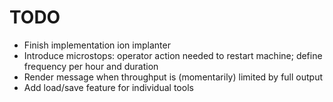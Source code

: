 TODO
====

- Finish implementation ion implanter
- Introduce microstops: operator action needed to restart machine; define frequency per hour and duration
- Render message when throughput is (momentarily) limited by full output
- Add load/save feature for individual tools
